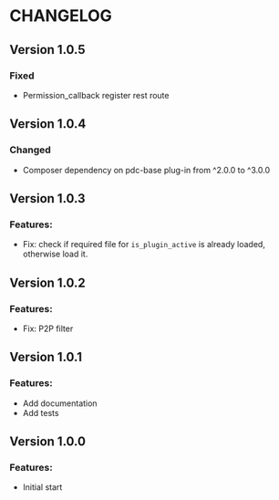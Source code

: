 # CHANGELOG

## Version 1.0.5

### Fixed

-   Permission_callback register rest route

## Version 1.0.4

### Changed

-   Composer dependency on pdc-base plug-in from ^2.0.0 to ^3.0.0

## Version 1.0.3

### Features:

-   Fix: check if required file for `is_plugin_active` is already loaded, otherwise load it.

## Version 1.0.2

### Features:

-   Fix: P2P filter

## Version 1.0.1

### Features:

-   Add documentation
-   Add tests

## Version 1.0.0

### Features:

-   Initial start
